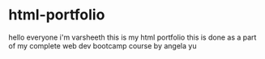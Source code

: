 # html-portfolio
hello everyone i'm varsheeth this is my html portfolio this is done as a part of my complete web dev bootcamp course by angela yu
